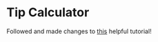 # Tip Calculator

Followed and made changes to [this](https://code.tutsplus.com/tutorials/developing-an-android-app-with-flutter--cms-28270) helpful tutorial!
